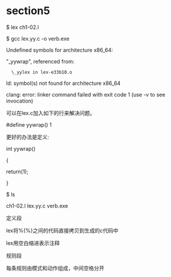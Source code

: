 # section5

$ lex ch1-02.l

$ gcc lex.yy.c -o verb.exe

Undefined symbols for architecture x86\_64:

"\_yywrap", referenced from:

```
  \_yylex in lex-e33b10.o
```

ld: symbol\(s\) not found for architecture x86\_64

clang: error: linker command failed with exit code 1 \(use -v to see invocation\)

可以在lex.c加入如下的行来解决问题。

\#define yywrap\(\)  1

更好的办法是定义:

int yywrap\(\)

{

return\(1\);

}

$ ls

ch1-02.l    lex.yy.c    verb.exe

定义段

lex将%{%}之间的代码直接拷贝到生成的c代码中

lex用空白缩进表示注释

规则段

每条规则由模式和动作组成，中间空格分开



